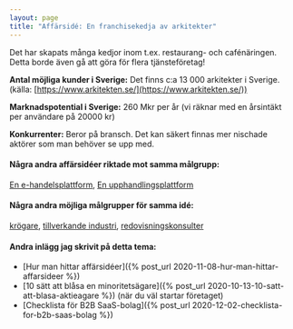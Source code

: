 ```yaml
---
layout: page
title: "Affärsidé: En franchisekedja av arkitekter"
---
```

Det har skapats många kedjor inom t.ex. restaurang- och cafénäringen. Detta borde även gå att göra för flera tjänsteföretag!

**Antal möjliga kunder i Sverige:** Det finns c:a 13 000 arkitekter i Sverige.(källa: [https://www.arkitekten.se/](https://www.arkitekten.se/))

**Marknadspotential i Sverige:** 260 Mkr per år (vi räknar med en årsintäkt per användare på 20000 kr)

**Konkurrenter:** Beror på bransch. Det kan säkert finnas mer nischade aktörer som man behöver se upp med.

#### Några andra affärsidéer riktade mot samma målgrupp:
[En e-handelsplattform](/affarsideer/en-e-handelsplattform-for-arkitekter/), [En upphandlingsplattform](/affarsideer/en-upphandlingsplattform-for-arkitekter/)


#### Några andra möjliga målgrupper för samma idé:
[krögare](/affarsideer/en-franchisekedja-av-krogare/), [tillverkande industri](/affarsideer/en-franchisekedja-av-tillverkande-industri/), [redovisningskonsulter](/affarsideer/en-franchisekedja-av-redovisningskonsulter/)

#### Andra inlägg jag skrivit på detta tema:
- [Hur man hittar affärsidéer]({% post_url 2020-11-08-hur-man-hittar-affarsideer %})
- [10 sätt att blåsa en minoritetsägare]({% post_url 2020-10-13-10-satt-att-blasa-aktieagare %}) (när du väl startar företaget)
- [Checklista för B2B SaaS-bolag]({% post_url 2020-12-02-checklista-for-b2b-saas-bolag %})

